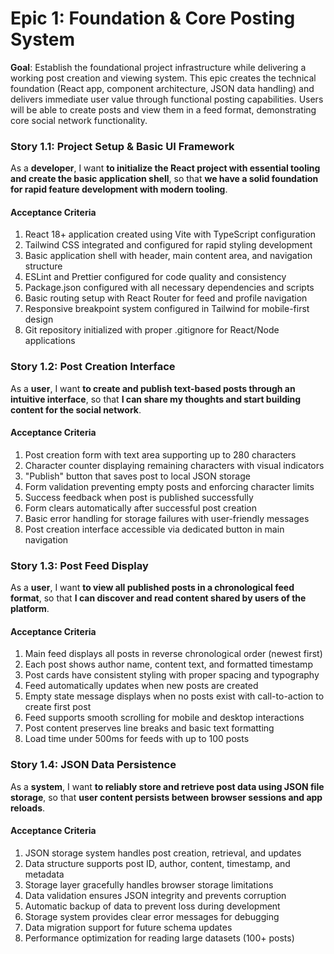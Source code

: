# Epic 1: Foundation & Core Posting System

**Goal**: Establish the foundational project infrastructure while delivering a working post creation and viewing system. This epic creates the technical foundation (React app, component architecture, JSON data handling) and delivers immediate user value through functional posting capabilities. Users will be able to create posts and view them in a feed format, demonstrating core social network functionality.

### Story 1.1: Project Setup & Basic UI Framework

As a **developer**,
I want **to initialize the React project with essential tooling and create the basic application shell**,
so that **we have a solid foundation for rapid feature development with modern tooling**.

#### Acceptance Criteria

1. React 18+ application created using Vite with TypeScript configuration
2. Tailwind CSS integrated and configured for rapid styling development
3. Basic application shell with header, main content area, and navigation structure
4. ESLint and Prettier configured for code quality and consistency
5. Package.json configured with all necessary dependencies and scripts
6. Basic routing setup with React Router for feed and profile navigation
7. Responsive breakpoint system configured in Tailwind for mobile-first design
8. Git repository initialized with proper .gitignore for React/Node applications

### Story 1.2: Post Creation Interface

As a **user**,
I want **to create and publish text-based posts through an intuitive interface**,
so that **I can share my thoughts and start building content for the social network**.

#### Acceptance Criteria

1. Post creation form with text area supporting up to 280 characters
2. Character counter displaying remaining characters with visual indicators
3. "Publish" button that saves post to local JSON storage
4. Form validation preventing empty posts and enforcing character limits
5. Success feedback when post is published successfully
6. Form clears automatically after successful post creation
7. Basic error handling for storage failures with user-friendly messages
8. Post creation interface accessible via dedicated button in main navigation

### Story 1.3: Post Feed Display

As a **user**,
I want **to view all published posts in a chronological feed format**,
so that **I can discover and read content shared by users of the platform**.

#### Acceptance Criteria

1. Main feed displays all posts in reverse chronological order (newest first)
2. Each post shows author name, content text, and formatted timestamp
3. Post cards have consistent styling with proper spacing and typography
4. Feed automatically updates when new posts are created
5. Empty state message displays when no posts exist with call-to-action to create first post
6. Feed supports smooth scrolling for mobile and desktop interactions
7. Post content preserves line breaks and basic text formatting
8. Load time under 500ms for feeds with up to 100 posts

### Story 1.4: JSON Data Persistence

As a **system**,
I want **to reliably store and retrieve post data using JSON file storage**,
so that **user content persists between browser sessions and app reloads**.

#### Acceptance Criteria

1. JSON storage system handles post creation, retrieval, and updates
2. Data structure supports post ID, author, content, timestamp, and metadata
3. Storage layer gracefully handles browser storage limitations
4. Data validation ensures JSON integrity and prevents corruption
5. Automatic backup of data to prevent loss during development
6. Storage system provides clear error messages for debugging
7. Data migration support for future schema updates
8. Performance optimization for reading large datasets (100+ posts)